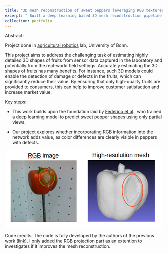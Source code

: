 ```yaml
---
title: "3D mesh reconstruction of sweet peppers leveraging RGB textures"
excerpt: " Built a deep learning based 3D mesh reconstruction pipeline that uses color information in addition to point cloud to reconstruct meshes  <br/><img src='/images/mesh_project_title.png'>"
collection: portfolio
---
```

Abstract:

Project done in [agricultural robotics](https://agrobotics.uni-bonn.de/) lab, University of Bonn.

This project aims to address the challenging task of estimating highly detailed 3D shapes of fruits from sensor data captured in the laboratory and potentially
from the real-world field settings. Accurately estimating the 3D shapes of fruits has many benefits. For instance, such 3D models could enable the detection of damage or defects in the fruits, which can significantly reduce their value. By ensuring that only high-quality fruits are provided to consumers, this can help to improve customer
satisfaction and increase market value.

Key steps:

- This work builds upon the foundation laid by [Federico et al](https://www.ipb.uni-bonn.de/wp-content/papercite-data/pdf/magistri2024icra.pdf)., who trained a deep learning model to predict sweet pepper shapes using only partial views.

* Our project explores whether incorporating RGB information into the network adds value, as color differences are clearly visible in peppers with defects.

![pepper_mesh](/images/mesh_reconstruction.png)

Code credits: 
The code is fully developed by the authors of the previous work[ (link)](https://github.com/PRBonn/TCoRe). I only added the RGB projection part as an extention to investigates if it improves the mesh reconstruction.
